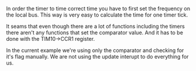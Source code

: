 In order the timer to time correct time you have to first set the frequency on the local bus. This way is very easy to calculate the time for one timer tick.

It seams that even though there are a lot of functions including the timers there aren't any functions that set the comparator value. And it has to be done with the TIM10->CCR1 register.

In the current example we're using only the comparator and checking for it's flag manually. We are not using the update interupt to do everything for us.




